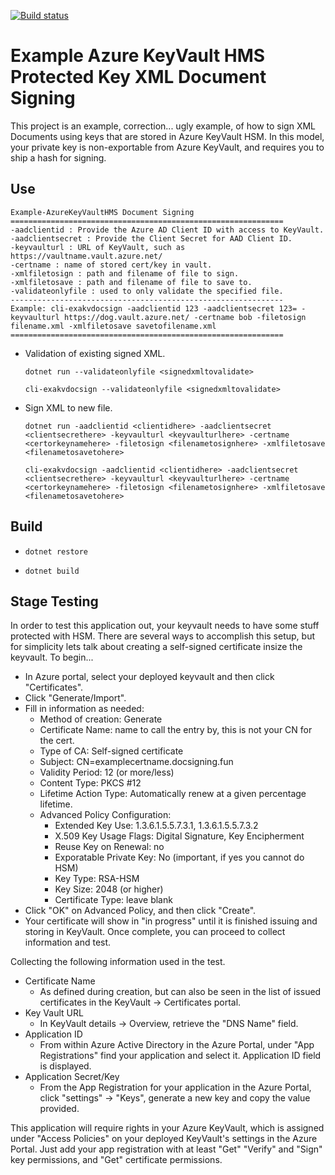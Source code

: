 [![Build status](https://ci.appveyor.com/api/projects/status/v05cki0xy9uvlkgk/branch/master?svg=true)](https://ci.appveyor.com/project/jmhardison/example-azurekeyvaulthsm-xmlsigning/branch/master)

# Example Azure KeyVault HMS Protected Key XML Document Signing

This project is an example, correction... ugly example, of how to sign XML Documents using keys that are stored in Azure KeyVault HSM.
In this model, your private key is non-exportable from Azure KeyVault, and requires you to ship a hash for signing.

## Use
```
Example-AzureKeyVaultHMS Document Signing
=============================================================
-aadclientid : Provide the Azure AD Client ID with access to KeyVault.
-aadclientsecret : Provide the Client Secret for AAD Client ID.
-keyvaulturl : URL of KeyVault, such as https://vaultname.vault.azure.net/ 
-certname : name of stored cert/key in vault.
-xmlfiletosign : path and filename of file to sign.
-xmlfiletosave : path and filename of file to save to.
-validateonlyfile : used to only validate the specified file.
-------------------------------------------------------------
Example: cli-exakvdocsign -aadclientid 123 -aadclientsecret 123= -keyvaulturl https://dog.vault.azure.net/ -certname bob -filetosign filename.xml -xmlfiletosave savetofilename.xml
=============================================================
```

* Validation of existing signed XML.

  `dotnet run --validateonlyfile <signedxmltovalidate>`
  
  `cli-exakvdocsign --validateonlyfile <signedxmltovalidate>`

* Sign XML to new file.

  `dotnet run -aadclientid <clientidhere> -aadclientsecret <clientsecrethere> -keyvaulturl <keyvaulturlhere> -certname <certorkeynamehere> -filetosign <filenametosignhere> -xmlfiletosave <filenametosavetohere>`

  `cli-exakvdocsign -aadclientid <clientidhere> -aadclientsecret <clientsecrethere> -keyvaulturl <keyvaulturlhere> -certname <certorkeynamehere> -filetosign <filenametosignhere> -xmlfiletosave <filenametosavetohere>`


## Build

* `dotnet restore`

* `dotnet build`

## Stage Testing

In order to test this application out, your keyvault needs to have some stuff protected with HSM. There are several ways to accomplish this setup, but for simplicity lets talk about creating a self-signed certificate insize the keyvault.
To begin...

* In Azure portal, select your deployed keyvault and then click "Certificates".
* Click "Generate/Import".
* Fill in information as needed:
  * Method of creation: Generate
  * Certificate Name: name to call the entry by, this is not your CN for the cert.
  * Type of CA: Self-signed certificate
  * Subject: CN=examplecertname.docsigning.fun
  * Validity Period: 12 (or more/less)
  * Content Type: PKCS #12
  * Lifetime Action Type: Automatically renew at a given percentage lifetime.
  * Advanced Policy Configuration:
    * Extended Key Use: 1.3.6.1.5.5.7.3.1, 1.3.6.1.5.5.7.3.2
    * X.509 Key Usage Flags: Digital Signature, Key Encipherment
    * Reuse Key on Renewal: no
    * Exporatable Private Key: No (important, if yes you cannot do HSM)
    * Key Type: RSA-HSM
    * Key Size: 2048 (or higher)
    * Certificate Type: leave blank
* Click "OK" on Advanced Policy, and then click "Create".
* Your certificate will show in "in progress" until it is finished issuing and storing in KeyVault. Once complete, you can proceed to collect information and test.

Collecting the following information used in the test.
* Certificate Name
  * As defined during creation, but can also be seen in the list of issued certificates in the KeyVault -> Certificates portal.
* Key Vault URL
  * In KeyVault details -> Overview, retrieve the "DNS Name" field.
* Application ID
  * From within Azure Active Directory in the Azure Portal, under "App Registrations" find your application and select it. Application ID field is displayed.
* Application Secret/Key
  * From the App Registration for your application in the Azure Portal, click "settings" -> "Keys", generate a new key and copy the value provided.

This application will require rights in your Azure KeyVault, which is assigned under "Access Policies" on your deployed KeyVault's settings in the Azure Portal. Just add your app registration with at least "Get" "Verify" and "Sign" key permissions, and "Get" certificate permissions.